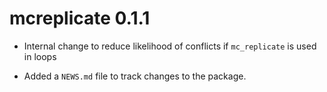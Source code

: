 # mcreplicate 0.1.1

* Internal change to reduce likelihood of conflicts if `mc_replicate` is
used in loops

* Added a `NEWS.md` file to track changes to the package.
